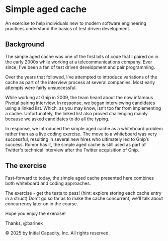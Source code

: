 # Simple aged cache

An exercise to help individuals new to modern software engineering practices understand the basics of
test driven development.

## Background

The simple aged cache was one of the first bits of code that I paired on in the early 2000s while working at a
telecommunications company. Ever since, I've been a fan of test driven development and pair programming.

Over the years that followed, I've attempted to introduce variations of the cache as part of the interview process
at several companies. Most early attempts were fairly unsuccessful.

While working at Gnip in 2009, the team heard about the now infamous Pivotal pairing interview.
In response, we began interviewing candidates using a linked list. Which, as you may know, isn’t too far from
implementing a cache. Unfortunately, the linked list also proved challenging mainly because we asked candidates
to do all the typing.

In response, we introduced the simple aged cache as a whiteboard problem rather than as a live coding exercise. The move
to a whiteboard was very successful, resulting in several new hires who ultimately led to Gnip’s success.
Rumor has it, the simple aged cache is still used as part of Twitter's technical interview after the Twitter
acquisition of Gnip.

## The exercise

Fast-forward to today, the simple aged cache presented here combines both whiteboard and coding approaches.

The exercise - get the tests to pass! (hint: explore storing each cache entry in a struct)
Don't go so far as to make the cache concurrent, we'll talk about concurrency later on in the course.

Hope you enjoy the exercise!

Thanks, @barinek

© 2025 by Initial Capacity, Inc. All rights reserved.

